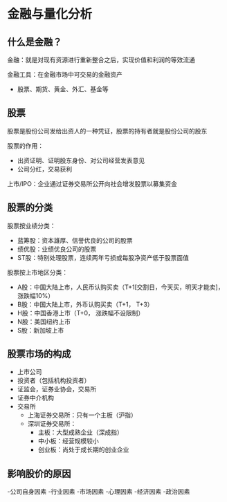 # 金融与量化分析

## 什么是金融？

金融：就是对现有资源进行重新整合之后，实现价值和利润的等效流通

金融工具：在金融市场中可交易的金融资产
  - 股票、期货、黄金、外汇、基金等

## 股票

股票是股份公司发给出资人的一种凭证，股票的持有者就是股份公司的股东

股票的作用：
  - 出资证明、证明股东身份、对公司经营发表意见
  - 公司分红，交易获利

上市/IPO：企业通过证券交易所公开向社会增发股票以募集资金

## 股票的分类
股票按业绩分类：
  - 蓝筹股：资本雄厚、信誉优良的公司的股票
  - 绩优股：业绩优良公司的股票
  - ST股：特别处理股票，连续两年亏损或每股净资产低于股票面值

股票按上市地区分类：
  - A股：中国大陆上市，人民币认购买卖（T+1[交割日，今天买，明天才能卖]， 涨跌幅10%）
  - B股：中国大陆上市，外币认购买卖（T+1， T+3）
  - H股：中国香港上市（T+0， 涨跌幅不设限制）
  - N股：美国纽约上市
  - S股：新加坡上市

## 股票市场的构成
- 上市公司
- 投资者（包括机构投资者）
- 证监会，证券业协会，交易所
- 证券中介机构
- 交易所
  - 上海证券交易所：只有一个主板（沪指）
  - 深圳证券交易所：
    - 主板：大型成熟企业（深成指）
    - 中小板：经营规模较小
    - 创业板：尚处于成长期的创业企业

## 影响股价的原因
-公司自身因素
-行业因素
-市场因素
-心理因素
-经济因素
-政治因素












